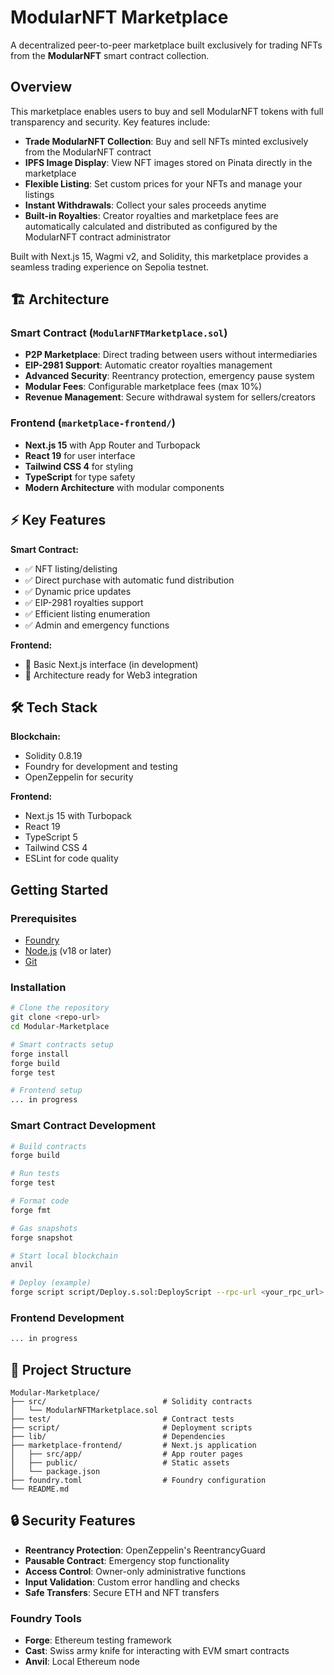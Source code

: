 # ModularNFT Marketplace

A decentralized peer-to-peer marketplace built exclusively for trading NFTs from the **ModularNFT** smart contract collection.

## Overview

This marketplace enables users to buy and sell ModularNFT tokens with full transparency and security. Key features include:

- **Trade ModularNFT Collection**: Buy and sell NFTs minted exclusively from the ModularNFT contract
- **IPFS Image Display**: View NFT images stored on Pinata directly in the marketplace
- **Flexible Listing**: Set custom prices for your NFTs and manage your listings
- **Instant Withdrawals**: Collect your sales proceeds anytime
- **Built-in Royalties**: Creator royalties and marketplace fees are automatically calculated and distributed as configured by the ModularNFT contract administrator

Built with Next.js 15, Wagmi v2, and Solidity, this marketplace provides a seamless trading experience on Sepolia testnet.

## 🏗️ Architecture

### Smart Contract (`ModularNFTMarketplace.sol`)
- **P2P Marketplace**: Direct trading between users without intermediaries
- **EIP-2981 Support**: Automatic creator royalties management
- **Advanced Security**: Reentrancy protection, emergency pause system
- **Modular Fees**: Configurable marketplace fees (max 10%)
- **Revenue Management**: Secure withdrawal system for sellers/creators

### Frontend (`marketplace-frontend/`)
- **Next.js 15** with App Router and Turbopack
- **React 19** for user interface
- **Tailwind CSS 4** for styling
- **TypeScript** for type safety
- **Modern Architecture** with modular components

## ⚡ Key Features

**Smart Contract:**
- ✅ NFT listing/delisting
- ✅ Direct purchase with automatic fund distribution
- ✅ Dynamic price updates
- ✅ EIP-2981 royalties support
- ✅ Efficient listing enumeration
- ✅ Admin and emergency functions

**Frontend:**
- 🚧 Basic Next.js interface (in development)
- 🎯 Architecture ready for Web3 integration

## 🛠️ Tech Stack

**Blockchain:**
- Solidity 0.8.19
- Foundry for development and testing
- OpenZeppelin for security

**Frontend:**
- Next.js 15 with Turbopack
- React 19
- TypeScript 5
- Tailwind CSS 4
- ESLint for code quality

## Getting Started

### Prerequisites
- [Foundry](https://book.getfoundry.sh/getting-started/installation)
- [Node.js](https://nodejs.org/) (v18 or later)
- [Git](https://git-scm.com/)

### Installation

```bash
# Clone the repository
git clone <repo-url>
cd Modular-Marketplace

# Smart contracts setup
forge install
forge build
forge test

# Frontend setup
... in progress
```

### Smart Contract Development

```bash
# Build contracts
forge build

# Run tests
forge test

# Format code
forge fmt

# Gas snapshots
forge snapshot

# Start local blockchain
anvil

# Deploy (example)
forge script script/Deploy.s.sol:DeployScript --rpc-url <your_rpc_url> --private-key <your_private_key>
```

### Frontend Development

```bash
... in progress
```

## 📁 Project Structure

```
Modular-Marketplace/
├── src/                          # Solidity contracts
│   └── ModularNFTMarketplace.sol
├── test/                         # Contract tests
├── script/                       # Deployment scripts
├── lib/                          # Dependencies
├── marketplace-frontend/         # Next.js application
│   ├── src/app/                  # App router pages
│   ├── public/                   # Static assets
│   └── package.json
├── foundry.toml                  # Foundry configuration
└── README.md
```

## 🔒 Security Features

- **Reentrancy Protection**: OpenZeppelin's ReentrancyGuard
- **Pausable Contract**: Emergency stop functionality
- **Access Control**: Owner-only administrative functions
- **Input Validation**: Custom error handling and checks
- **Safe Transfers**: Secure ETH and NFT transfers


### Foundry Tools
- **Forge**: Ethereum testing framework
- **Cast**: Swiss army knife for interacting with EVM smart contracts
- **Anvil**: Local Ethereum node

